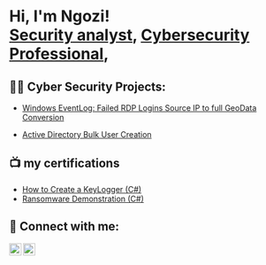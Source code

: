 <h1>Hi, I'm Ngozi! <br/><a href="https://github.com/NgoziDuru">Security analyst</a>, <a href="https://www.linkedin.com/in/ngoziduru/">Cybersecurity Professional</a>, 

<h2>👨‍💻 Cyber Security Projects:</h2>

  - [Windows EventLog: Failed RDP Logins Source IP to full GeoData Conversion](https://github.com/NgoziDuru/Sentinel-Lab)
 
  - [Active Directory Bulk User Creation](https://github.com/NgoziDuru/AD_PS)
 
<h2>📺 my certifications</h2>

- [How to Create a KeyLogger (C#)](https://www.youtube.com/watch?v=N-L9hklSlNk)
- [Ransomware Demonstration (C#)](https://www.youtube.com/watch?v=OfvdQeh79s0)

<h2> 🤳 Connect with me:</h2>

[<img align="left" alt="ngoziduru | LinkedIn" width="22px" src="https://cdn.jsdelivr.net/npm/simple-icons@v3/icons/linkedin.svg" />][linkedin]
[<img align="left" alt="ngoziduru | Instagram" width="22px" src="https://cdn.jsdelivr.net/npm/simple-icons@v3/icons/instagram.svg" />][instagram]

[instagram]: https://www.instagram.com/ngoziduru_/
[linkedin]: https://linkedin.com/NgoziDuru

<!--
**ngoziduru/ngoziduru** is a ✨ _special_ ✨ repository because its `README.md` (this file) appears on your GitHub profile.

Here are some ideas to get you started:

- 🔭 I’m currently working on a comprehensive detection lab that includes security onion as an all-in-one IDS and SIEMS solution,PFsense as firewall,kali machine for attack,Splunk for data aggregation, correlation and visualization
- 🌱 I’m currently learning to create stronger rules on snort and yara
- 👯 I’m looking to collaborate on all round security defense projects
- 🤔 I’m looking for help with any oppurtunity that allows me bring in my skill while learning
- 💬 Ask me about Network defense, vulnurability management
- 📫 How to reach me: ngoziduru07@gmail.com
- 😄 Pronouns: she/her
- ⚡ Fun fact: lover of nature
-->
